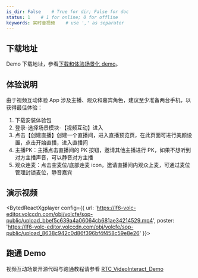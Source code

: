 ```yaml
---
is_dir: False    # True for dir; False for doc
status: 1    # 1 for online; 0 for offline
keywords: 实时音视频    # use ',' as separator
---
```


## 下载地址

Demo 下载地址，参看[下载和体验场景化 demo](75707.md#%E4%B8%8B%E8%BD%BD%E5%92%8C%E4%BD%93%E9%AA%8C%E5%9C%BA%E6%99%AF%E5%8C%96-demo)。

## 体验说明

由于视频互动体验 App 涉及主播、观众和嘉宾角色，建议至少准备两台手机，以获得最佳体验：

1. 下载安装体验包
2. 登录-选择场景模块-【视频互动】进入
3. 点击【创建直播】创建一个直播间，进入直播预览页，在此页面可进行美颜设置，点击开始直播，进入直播间
4. 主播PK：主播点击直播间的 PK 按钮，邀请其他主播进行 PK，如果不想听到对方主播声音，可以静音对方主播
5. 观众连麦：点击空麦位/底部连麦 icon，邀请直播间内观众上麦，可通过麦位管理封锁麦位，静音嘉宾

## 演示视频
<BytedReactXgplayer config={{ url: 'https://lf6-volc-editor.volccdn.com/obj/volcfe/sop-public/upload_bbef5c639a4a06064cb681ae34214529.mp4', poster: 'https://lf6-volc-editor.volccdn.com/obj/volcfe/sop-public/upload_8638c942c0d86f396bf4f458c59e8e26' }}></BytedReactXgplayer>
## 跑通 Demo

视频互动场景开源代码与跑通教程请参看 [RTC_VideoInteract_Demo](https://github.com/volcengine/RTC_VideoInteract_Demo)
